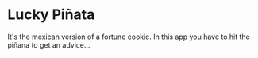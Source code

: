# Lucky Piñata

It's the mexican version of a fortune cookie. In this app you have to hit the piñana to get an advice...

